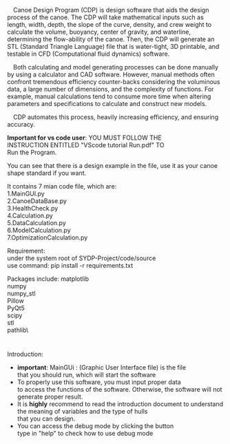 &emsp;Canoe Design Program (CDP) is design software that aids the design process of the
canoe. The CDP will take mathematical inputs such as length, width, depth, the slope of the
curve, density, and crew weight to calculate the volume, buoyancy, center of gravity, and
waterline, determining the flow-ability of the canoe. Then, the CDP will generate an STL
(Standard Triangle Language) file that is water-tight, 3D printable, and testable in CFD
(Computational fluid dynamics) software.    

&emsp;Both calculating and model generating processes can be done manually by using a
calculator and CAD software. However, manual methods often confront tremendous efficiency
counter-backs considering the voluminous data, a large number of dimensions, and the
complexity of functions. For example, manual calculations tend to consume more time when
altering parameters and specifications to calculate and construct new models.

&emsp;CDP automates this process, heavily increasing efficiency, and ensuring accuracy.

**Important for vs code user**: YOU MUST FOLLOW THE \
INSTRUCTION ENTITLED "VScode tutorial Run.pdf" TO \
Run the Program.

You can see that there is a design example in the file,
use it as your canoe shape standard if you want.

It contains 7 mian code file, which are:\
1.MainGUI.py\
2.CanoeDataBase.py\
3.HealthCheck.py\
4.Calculation.py\
5.DataCalculation.py\
6.ModelCalculation.py\
7.OptimizationCalculation.py


Requirement:\
under the system root of SYDP-Project/code/source\
use command: pip install -r requirements.txt

Packages include:
matplotlib\
numpy\
numpy_stl\
Pillow\
PyQt5\
scipy\
stl\
pathlib\

#

Introduction:
* **important**:
MainGUi : (Graphic User Interface file) is the file\
that you should run, which will start the software
* To properly use this software, you must input proper data\
to access the functions of the software. Otherwise, the software
will not generate proper result.
* It is **highly** recommend to read the introduction document to 
understand the meaning of variables and the type of hulls \
that you can design.
* You can access the debug mode by clicking the button\
type in "help" to check how to use debug mode